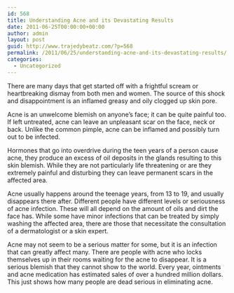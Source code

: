 ```yaml
---
id: 568
title: Understanding Acne and its Devastating Results
date: 2011-06-25T00:00:00+00:00
author: admin
layout: post
guid: http://www.trajedybeatz.com/?p=568
permalink: /2011/06/25/understanding-acne-and-its-devastating-results/
categories:
  - Uncategorized
---
```

There are many days that get started off with a frightful scream or heartbreaking dismay from both men and women. The source of this shock and disappointment is an inflamed greasy and oily clogged up skin pore. 

Acne is an unwelcome blemish on anyone&#8217;s face; it can be quite painful too. If left untreated, acne can leave an unpleasant scar on the face, neck or back. Unlike the common pimple, acne can be inflamed and possibly turn out to be infected.

Hormones that go into overdrive during the teen years of a person cause acne, they produce an excess of oil deposits in the glands resulting to this skin blemish. While they are not particularly life threatening or are they extremely painful and disturbing they can leave permanent scars in the affected area. 

Acne usually happens around the teenage years, from 13 to 19, and usually disappears there after. Different people have different levels or seriousness of acne infection. These will all depend on the amount of oils and dirt the face has. While some have minor infections that can be treated by simply washing the affected area, there are those that necessitate the consultation of a dermatologist or a skin expert. 

Acne may not seem to be a serious matter for some, but it is an infection that can greatly affect many. There are people with acne who locks themselves up in their rooms waiting for the acne to disappear. It is a serious blemish that they cannot show to the world. Every year, ointments and acne medication has estimated sales of over a hundred million dollars. This just shows how many people are dead serious in eliminating acne.